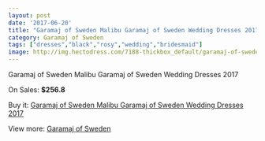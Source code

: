 ```yaml
---
layout: post
date: '2017-06-20'
title: "Garamaj of Sweden Malibu Garamaj of Sweden Wedding Dresses 2017"
category: Garamaj of Sweden
tags: ["dresses","black","rosy","wedding","bridesmaid"]
image: http://img.hectodress.com/7188-thickbox_default/garamaj-of-sweden-malibu-garamaj-of-sweden-wedding-dresses-2013.jpg
---
```

Garamaj of Sweden Malibu Garamaj of Sweden Wedding Dresses 2017

On Sales: **$256.8**
<a href="https://www.hectodress.com/garamaj-of-sweden/3575-garamaj-of-sweden-malibu-garamaj-of-sweden-wedding-dresses-2013.html"><amp-img layout="responsive" width="600" height="600" src="//img.hectodress.com/7188-thickbox_default/garamaj-of-sweden-malibu-garamaj-of-sweden-wedding-dresses-2013.jpg" alt="Garamaj of Sweden Malibu Garamaj of Sweden Wedding Dresses 2017 0" /></a>

Buy it: [Garamaj of Sweden Malibu Garamaj of Sweden Wedding Dresses 2017](https://www.hectodress.com/garamaj-of-sweden/3575-garamaj-of-sweden-malibu-garamaj-of-sweden-wedding-dresses-2013.html "Garamaj of Sweden Malibu Garamaj of Sweden Wedding Dresses 2017")

View more: [Garamaj of Sweden](https://www.hectodress.com/62-garamaj-of-sweden "Garamaj of Sweden")